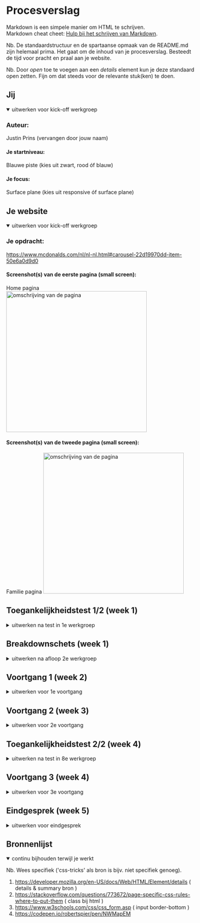 # Procesverslag
Markdown is een simpele manier om HTML te schrijven.  
Markdown cheat cheet: [Hulp bij het schrijven van Markdown](https://github.com/adam-p/markdown-here/wiki/Markdown-Cheatsheet).

Nb. De standaardstructuur en de spartaanse opmaak van de README.md zijn helemaal prima. Het gaat om de inhoud van je procesverslag. Besteedt de tijd voor pracht en praal aan je website.

Nb. Door *open* toe te voegen aan een *details* element kun je deze standaard open zetten. Fijn om dat steeds voor de relevante stuk(ken) te doen.





## Jij

<details open>
  <summary>uitwerken voor kick-off werkgroep</summary>

  ### Auteur:
  Justin Prins (vervangen door jouw naam)

  #### Je startniveau:
  Blauwe piste (kies uit zwart, rood óf blauw)

  #### Je focus:
  Surface plane (kies uit responsive óf surface plane)
 
</details>





## Je website

<details open>
  <summary>uitwerken voor kick-off werkgroep</summary>

  ### Je opdracht:
  https://www.mcdonalds.com/nl/nl-nl.html#carousel-22d19970dd-item-50e6a0d9d0

  #### Screenshot(s) van de eerste pagina (small screen): 
  Home pagina  
  <img src="./readme-images/Homepaginascreenshot.png" width="375px" alt="omschrijving van de pagina">

  #### Screenshot(s) van de tweede pagina (small screen):
  Familie pagina
  <img src="./readme-images/Familiepaginascreenshot.png" width="375px" alt="omschrijving van de pagina">
 
</details>



## Toegankelijkheidstest 1/2 (week 1)

<details>
  <summary>uitwerken na test in 1e werkgroep</summary>

  ### Bevindingen
  Lijst met je bevindingen die in de test naar voren kwamen:

  #### Screenreader
  De site van McDonalds is toegankelijk voor de verteller in Windows. Alle afbeeldingen hebben een alt tekst en alle teksten en koppelingen worden duidelijk opgelezen.
  Als gebruiker vind ik het wel lastig om te navigeren door de slideshow die bovenaan de startpagina staat. Dit komt ook omdat dit een grote slideshow is met meerdere opties.


  Hier een omschrijving van hoe het opgelost kan worden (met indien nodig afbeeldingen)


  #### Muis en Toetsenbord 
 De site is duidelijk te navigeren met het toetsenbord en de tab functie. De site gaat van linksboven  naar beneden wanneer je telkens op tab klikt. Bij de slideshow is het een beetje onduidelijk. Je begint bij een interactie knop in het midden, vervolgens ga je naar links en daarna ga je weer terug naar een logische volgorde. 
  Ook worden onderaan bij twee tekstvakken * in de tekst geselecteerd in plaats van een button.


  Hier een omschrijving van hoe het opgelost kan worden (met indien nodig afbeeldingen)


  #### Motoriek (shocks, elastiekjes)
  De buttons op de site zijn groot waardoor je ook met een slechte motoriek er nog op kunt klikken.
  Mocht je echt een heel groot motorisch probleem hebben dan heb je wel een probleem. Om dit op te lossen moeten de buttons
  nog groter worden gemaakt.

  Hier een omschrijving van hoe het opgelost kan worden (met indien nodig afbeeldingen)


  #### Visueel (brillen, contrast, kleurenblind, dark/light). 
  Bij de visuele berperkingen zien de afbeeldingen er iets onsmakelijker uit. Wel is alles leesbaar en is het duidelijk wat
  een button is. Dit komt vooral door het contrast op de website.

  Hier een omschrijving van hoe het opgelost kan worden (met indien nodig afbeeldingen)

</details>



## Breakdownschets (week 1)

<details>
  <summary>uitwerken na afloop 2e werkgroep</summary>

  ### de hele pagina: 
  <img src="readme-images/html-breakdown1.png" width="375px" alt="breakdown van de hele pagina">

  ### dynamisch deel (bijv menu): 
  <img src="readme-images/html-breakdown2.png" width="375px" alt="breakdown van een dynamisch deel">

  ### wellicht nog een dynamisch deel (bijv filter): 
  <img src="readme-images/dummy-plaatje.jpg" width="375px" alt="breakdown van nog een dynamisch deel">

</details>





## Voortgang 1 (week 2)

<details>
  <summary>uitwerken voor 1e voortgang</summary>

  ### Stand van zaken
  Het maken van de buttons en het plaatsen van de tekst en images in de single column 550px layout ging prima.
  Het maken van een hamburger menu met Nav items erin en het maken van een slideshow is waar ik vast loop ( ook kan ik 
  nergens de font die op de website wordt gebruikt terugvinden ).


  ### Agenda voor meeting
  samen met je groepje opstellen

  | student 1      | student 2          | student 3    | student 4        |
  | ---            | ---                | ---          | ---              |
  | dit bespreken  | en dit             | en ik dit    | en dan ik dat    |
  | en dat ook nog | dit als er tijd is | nog een punt | dit wil ik zeker |
  | ...            | ...                | ...          | ...              |


  ### Verslag van meeting
  - Punt 1: Minder kopiëren van de Mcdonals wesbite en minder troep in de code houden.
  - punt 2: Structuur van de html netjes houden. ( Gebruik html formatter google )
  - Voor de rest bronnen gebruiken, 
  - ...

</details>





## Voortgang 2 (week 3)

<details>
  <summary>uitwerken voor 2e voortgang</summary>

  ### Stand van zaken
  Niks lukt....


  ### Agenda voor meeting
  samen met je groepje opstellen

  | student 1      | student 2          | student 3    | student 4        |
  | ---            | ---                | ---          | ---              |
  | dit bespreken  | en dit             | en ik dit    | en dan ik dat    |
  | en dat ook nog | dit als er tijd is | nog een punt | dit wil ik zeker |
  | ...            | ...                | ...          | ...              |


  ### Verslag van meeting
  hier na afloop snel de uitkomsten van de meeting vastleggen

  - punt 1
  - punt 2
  - nog een punt
- ...

</details>





## Toegankelijkheidstest 2/2 (week 4)

<details>
  <summary>uitwerken na test in 8e werkgroep</summary>

  ### Bevindingen
  Lijst met je bevindingen die in de test naar voren kwamen (geef ook aan wat er verbeterd is):

  #### Screenreader
  Hier korte omschrijving (met indien nodig afbeeldingen)

  Hier een omschrijving van hoe het opgelost kan worden (met indien nodig afbeeldingen)


  #### Muis en Toetsenbord 
  Hier korte omschrijving (met indien nodig afbeeldingen)

  Hier een omschrijving van hoe het opgelost kan worden (met indien nodig afbeeldingen)


  #### Motoriek (shocks, elastiekjes)
  Hier korte omschrijving (met indien nodig afbeeldingen)

  Hier een omschrijving van hoe het opgelost kan worden (met indien nodig afbeeldingen)


  #### Visueel (brillen, contrast, kleurenblind, dark/light). 
  Hier korte omschrijving (met indien nodig afbeeldingen)

  Hier een omschrijving van hoe het opgelost kan worden (met indien nodig afbeeldingen)

</details>





## Voortgang 3 (week 4)

<details>
  <summary>uitwerken voor 3e voortgang</summary>

  ### Stand van zaken
  hier dit ging goed & dit was lastig (neem ook screenshots op van delen van je website en code)


  ### Agenda voor meeting
  samen met je groepje opstellen

  | student 1      | student 2          | student 3    | student 4        |
  | ---            | ---                | ---          | ---              |
  | dit bespreken  | en dit             | en ik dit    | en dan ik dat    |
  | en dat ook nog | dit als er tijd is | nog een punt | dit wil ik zeker |
  | ...            | ...                | ...          | ...              |


  ### Verslag van meeting
  hier na afloop snel de uitkomsten van de meeting vastleggen

  - punt 1
  - punt 2
  - nog een punt
  - ...

</details>





## Eindgesprek (week 5)

<details>
  <summary>uitwerken voor eindgesprek</summary>

  ### Je uitkomst - karakteristiek screenshots:
  <img src="MainPageScreenshot.png" width="375px" alt="uitomst opdracht 1">


  ### Dit ging goed/Heb ik geleerd: 
  Het document juist opzetten in html ging redelijk soepel ( wel heel veel sections gebruikt).
  Ik heb veel nieuwe dingen geleerd die met CSS kunnen, bijvoorbeeld Details, Summary, Filters, Grid, Costum properties, dark mode, media queries enzovoort.

  <img src="AppPageScreenshot.png" width="375px" alt="top">


  ### Dit was lastig/Is niet gelukt:
  Mijn Hamburger menu werkend maken is niet gelukt, te lang mee geworsteld dus heb het maar opgegeven en op andere dingen die op de site staan gefocused.
  Overzicht houden en de juiste dingen selecteren binnen css vind ik best lastig. 
  

  <img src="readme-images/dummy-plaatje.jpg" width="375px" alt="bummer">
</details>





## Bronnenlijst

<details open>
  <summary>continu bijhouden terwijl je werkt</summary>

  Nb. Wees specifiek ('css-tricks' als bron is bijv. niet specifiek genoeg).

  1. https://developer.mozilla.org/en-US/docs/Web/HTML/Element/details ( details & summary bron )
  2. https://stackoverflow.com/questions/773672/page-specific-css-rules-where-to-put-them ( class bij html )
  3. https://www.w3schools.com/css/css_form.asp ( input border-bottom )
  4. https://codepen.io/robertspier/pen/NWMapEM

</details>